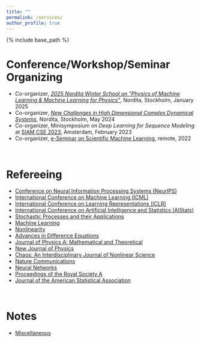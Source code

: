 ```yaml
---
title: ""
permalink: /services/
author_profile: true
---
```


{% include base_path %}

<!-- {% for post in site.teaching reversed %}
  {% include archive-single.html %}
{% endfor %}
 -->

Conference/Workshop/Seminar Organizing
======
- Co-organizer, [*2025 Nordita Winter School on "Physics of Machine Learning & Machine Learning for Physics"*](https://indico.fysik.su.se/event/8856/), Nordita, Stockholm, January 2025
- Co-organizer, [*New Challenges in High Dimensional Complex Dynamical Systems*](https://indico.fysik.su.se/event/8139/page/617-week-2-new-challenges-in-high-dimensional-complex-dynamical-systems), Nordita, Stockholm, May 2024
- Co-organizer, Minisymposium on *Deep Learning for Sequence Modeling* at [SIAM CSE 2023](https://meetings.siam.org/sess/dsp_programsess.cfm?SESSIONCODE=75499), Amsterdam, February 2023 
- Co-organizer, [e-Seminar on Scientific Machine Learning](https://scientific-ml.org/), remote, 2022 
<br> 

Refereeing
======
- [Conference on Neural Information Processing Systems (NeurIPS)](https://nips.cc/Conferences/2021)
- [International Conference on Machine Learning (ICML)](https://icml.cc/)
- [International Conference on Learning Representations (ICLR)](https://iclr.cc/)
- [International Conference on Artificial Intelligence and Statistics (AIStats)](https://aistats.org/)
- [Stochastic Processes and their Applications](https://www.journals.elsevier.com/stochastic-processes-and-their-applications)
- [Machine Learning](https://shoelim.github.io/news/)
- [Nonlinearity](https://iopscience.iop.org/journal/0951-7715)
- [Advances in Difference Equations](https://advancesindifferenceequations.springeropen.com/)
- [Journal of Physics A: Mathematical and Theoretical](https://iopscience.iop.org/journal/1751-8121)
- [New Journal of Physics](https://iopscience.iop.org/journal/1367-2630)
- [Chaos: An Interdisciplinary Journal of Nonlinear Science](https://aip.scitation.org/journal/cha)
- [Nature Communications](https://www.nature.com/ncomms/)
- [Neural Networks](https://www.sciencedirect.com/journal/neural-networks)
- [Proceedings of the Royal Society A](https://royalsocietypublishing.org/journal/rspa)
- [Journal of the American Statistical Association](https://www.tandfonline.com/journals/uasa20)
<br> 

Notes
======
- [Miscellaneous](https://shoelim.github.io/notes) 
<br> 

